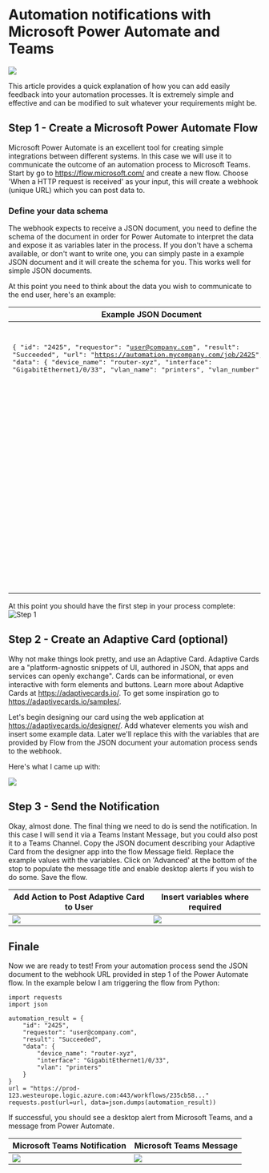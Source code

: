 # Automation notifications with Microsoft Power Automate and Teams

![](https://github.com/pmoorey/articles/blob/master/img/notification-process.jpg)

This article provides a quick explanation of how you can add easily feedback into your automation processes.  It is extremely simple and effective and can be modified to suit whatever your requirements might be.

## Step 1 - Create a Microsoft Power Automate Flow

Microsoft Power Automate is an excellent tool for creating simple integrations between different systems.  In this case we will use it to communicate the outcome of an automation process to Microsoft Teams.  Start by go to https://flow.microsoft.com/ and create a new flow. Choose 'When a HTTP request is received' as your input, this will create a webhook (unique URL) which you can post data to.

### Define your data schema
The webhook expects to receive a JSON document, you need to define the schema of the document in order for Power Automate to interpret the data and expose it as variables later in the process.  If you don't have a schema available, or don't want to write one, you can simply paste in a example JSON document and it will create the schema for you.  This works well for simple JSON documents.

At this point you need to think about the data you wish to communicate to the end user, here's an example:

<table style="width:100%;">
<thead>
  <tr>
    <th>Example JSON Document</th>
    <th>Example JSON Schema</th>
  </tr>
</thead>
  <tr>
    <td valign="top">
    <pre>

{
    "id": "2425",
    "requestor": "user@company.com",
    "result": "Succeeded",
    "url": "https://automation.mycompany.com/job/2425",
    "data": {
        "device_name": "router-xyz",
        "interface": "GigabitEthernet1/0/33",
        "vlan_name": "printers",
        "vlan_number": 36
    }
}
</pre>
</td>
    <td valign="top"><pre>
{
    "type": "object",
    "properties": {
        "id": {
            "type": "string"
        },
        "requestor": {
            "type": "string"
        },
        "result": {
            "type": "string"
        },
        "url": {
            "type": "string"
        },
        "data": {
            "type": "object",
            "properties": {
                "device_name": {
                    "type": "string"
                },
                "interface": {
                    "type": "string"
                },
                "vlan_name": {
                    "type": "string"
                },
                "vlan_number": {
                    "type": "integer"
                }
            }
        }
    }
}
</pre>
    </td>
  </tr>
</table>

At this point you should have the first step in your process complete:
![Step 1](https://github.com/pmoorey/articles/blob/master/img/flow-step1.jpg)

## Step 2 - Create an Adaptive Card (optional)

Why not make things look pretty, and use an Adaptive Card.  Adaptive Cards are a "platform-agnostic snippets of UI, authored in JSON, that apps and services can openly exchange".  Cards can be informational, or even interactive with form elements and buttons.  Learn more about Adaptive Cards at https://adaptivecards.io/.  To get some inspiration go to https://adaptivecards.io/samples/.

Let's begin designing our card using the web application at https://adaptivecards.io/designer/.  Add whatever elements you wish and insert some example data.  Later we'll replace this with the variables that are provided by Flow from the JSON document your automation process sends to the webhook.

Here's what I came up with:

![](https://github.com/pmoorey/articles/blob/master/img/adaptive%20card.jpg)

## Step 3 - Send the Notification

Okay, almost done.  The final thing we need to do is send the notification.  In this case I will send it via a Teams Instant Message, but you could also post it to a Teams Channel.  Copy the JSON document describing your Adaptive Card from the designer app into the flow Message field.  Replace the example values with the variables.  Click on 'Advanced' at the bottom of the stop to populate the message title and enable desktop alerts if you wish to do some.  Save the flow.

|Add Action to Post Adaptive Card to User | Insert variables where required |
| ------------- | ------------- |
|![](https://github.com/pmoorey/articles/blob/master/img/flow-step2-1.jpg) | ![](https://github.com/pmoorey/articles/blob/master/img/flow-step2-2.jpg) |

## Finale

Now we are ready to test! From your automation process send the JSON document to the webhook URL provided in step 1 of the Power Automate flow.  In the example below I am triggering the flow from Python:

```
import requests
import json

automation_result = {
    "id": "2425",
    "requestor": "user@company.com",
    "result": "Succeeded",
    "data": {
        "device_name": "router-xyz",
        "interface": "GigabitEthernet1/0/33",
        "vlan": "printers"
    }
}
url = "https://prod-123.westeurope.logic.azure.com:443/workflows/235cb58..."
requests.post(url=url, data=json.dumps(automation_result))

```

If successful, you should see a desktop alert from Microsoft Teams, and a message from Power Automate.

|Microsoft Teams Notification | Microsoft Teams Message |
| ------------- | ------------- |
|![](https://github.com/pmoorey/articles/blob/master/img/flow-alert.jpg) | ![](https://github.com/pmoorey/articles/blob/master/img/flow-msg.jpg) |





